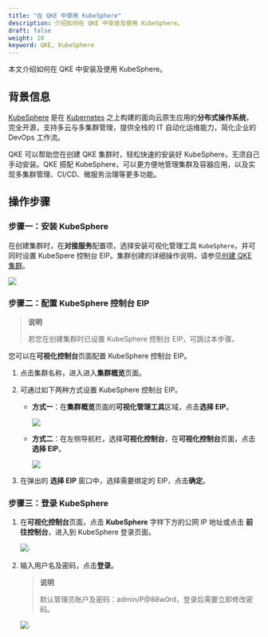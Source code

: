 ```yaml
---
title: "在 QKE 中使用 KubeSphere"
description: 介绍如何在 QKE 中安装及使用 KubeSphere。
draft: false
weight: 10
keyword: QKE, KubeSphere
---
```


本文介绍如何在 QKE 中安装及使用 KubeSphere。

## 背景信息

[KubeSphere](https://kubesphere.io/) 是在 [Kubernetes](https://kubernetes.io/) 之上构建的面向云原生应用的**分布式操作系统**，完全开源，支持多云与多集群管理，提供全栈的 IT 自动化运维能力，简化企业的 DevOps 工作流。

QKE 可以帮助您在创建 QKE 集群时，轻松快速的安装好 KubeSphere，无须自己手动安装。QKE 搭配 KubeSphere，可以更方便地管理集群及容器应用，以及实现多集群管理、CI/CD、微服务治理等更多功能。

## 操作步骤

### 步骤一：安装 KubeSphere

在创建集群时，在**对接服务**配置项，选择安装可视化管理工具 `KubeSphere`，并可同时设置 KubeSpere 控制台 EIP。集群创建的详细操作说明，请参见[创建 QKE 集群](/container/qke_plus/quickstart/create_hosting_cluster/)。

![](../../_images/bp_install_ks.png)

### 步骤二：配置 KubeSphere 控制台 EIP

> **说明**
>
> 若您在创建集群时已设置 KubeSphere 控制台 EIP，可跳过本步骤。

您可以在**可视化控制台**页面配置 KubeSphere 控制台 EIP。

1. 点击集群名称，进入进入**集群概览**页面。

2. 可通过如下两种方式设置 KubeSphere 控制台 EIP。

   - **方式一**：在**集群概览**页面的**可视化管理工具**区域，点击**选择 EIP**。

     ![](../../_images/select_ks_eip_1.png)	

   - **方式二**：在左侧导航栏，选择**可视化控制台**，在**可视化控制台**页面，点击**选择 EIP**。

     ![](../../_images/select_ks_eip_2.png)

3. 在弹出的 **选择 EIP** 窗口中，选择需要绑定的 EIP，点击**确定**。

### 步骤三：登录 KubeSphere

1. 在**可视化控制台**页面，点击 **KubeSphere** 字样下方的公网 IP 地址或点击 **前往控制台**，进入到 KubeSphere 登录页面。

   ![](../../_images/access_ks.png)·	

2. 输入用户名及密码，点击**登录**。

   > **说明**
   >
   > 默认管理员账户及密码：admin/P@88w0rd，登录后需要立即修改密码。

   ![](../../_images/kubesphere_login.png)·	
